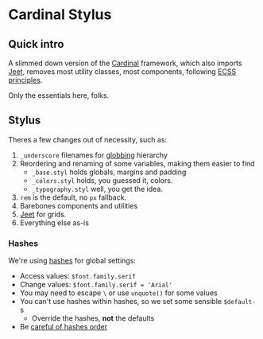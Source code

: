 # Cardinal Stylus

## Quick intro

A slimmed down version of the [Cardinal](http://cardinalcss.com/) framework,
 which also imports [Jeet](http://jeet.gs/), removes most utility
 classes, most components, following [ECSS principles](https://benfrain.com/my-fourth-book-enduring-css/).

Only the essentials here, folks.

## Stylus

Theres a few changes out of necessity, such as:

1. `_underscore` filenames for [globbing](http://stylus-lang.com/docs/import.html#file-globbing) hierarchy
2.  Reordering and renaming of some variables, making them easier to find
    - `_base.styl` holds globals, margins and padding
    - `_colors.styl` holds, you guessed it, colors.
    - `_typography.styl` well, you get the idea.
3. `rem` is the default, no `px` fallback.
4. Barebones components and utilities
5. [Jeet](http://jeet.gs/) for grids.
6. Everything else as-is

### Hashes

We're using [hashes](http://stylus-lang.com/docs/hashes.html) for global settings:

- Access values: `$font.family.serif`
- Change values: `$font.family.serif = 'Arial'`
- You may need to escape `\` or use `unquote()` for some values
- You can't use hashes within hashes, so we set some sensible `$default-`s
  - Override the hashes, **not** the defaults
- Be [careful of hashes order](https://github.com/stylus/stylus/issues/2136)

